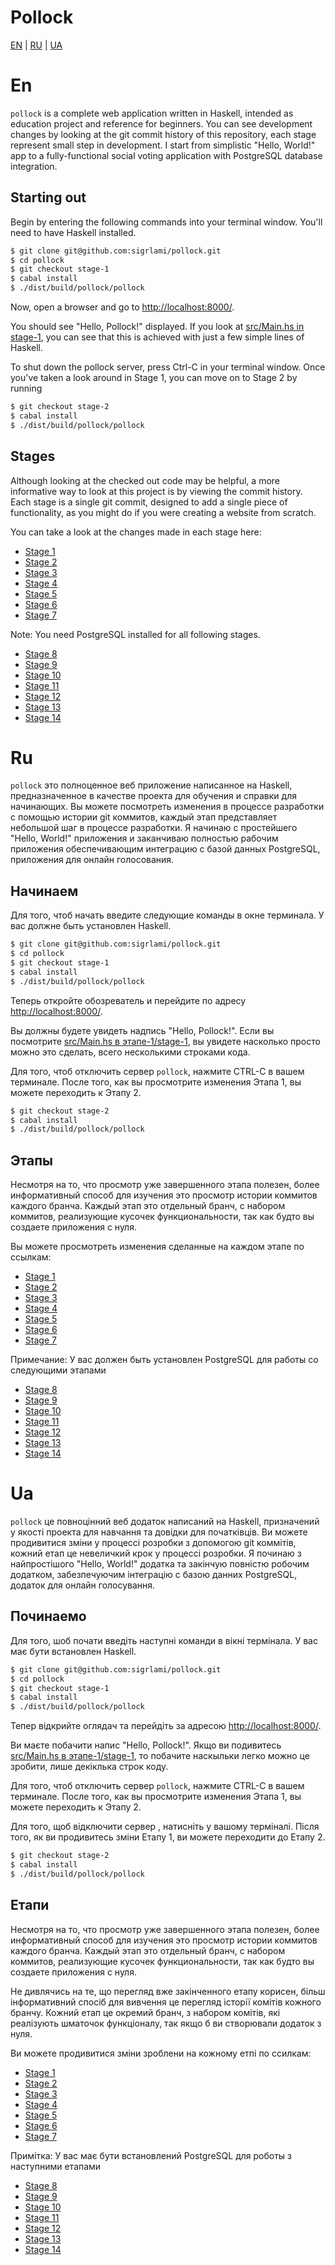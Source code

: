 # Pollock

[EN](#En) | [RU](#Ru) | [UA](#Ua)

# En

`pollock` is a complete web application written in Haskell, intended as education project and reference for beginners. You can see development changes by looking at the git commit history of this repository, each stage represent small step in development. I start from simplistic "Hello, World!" app to a fully-functional social voting application with PostgreSQL database integration.

## Starting out

Begin by entering the following commands into your terminal window.  You'll need to have Haskell installed.

```sh
$ git clone git@github.com:sigrlami/pollock.git
$ cd pollock
$ git checkout stage-1
$ cabal install
$ ./dist/build/pollock/pollock
```

Now, open a browser and go to [http://localhost:8000/](http://localhost:8000/).

You should see "Hello, Pollock!" displayed.  If you look at [src/Main.hs in stage-1](), you can see that this is achieved with just a few simple lines of Haskell.

To shut down the pollock server, press Ctrl-C in your terminal window.  Once you've taken a look around in Stage 1, you can move on to Stage 2 by running

```sh
$ git checkout stage-2
$ cabal install
$ ./dist/build/pollock/pollock
```

## Stages

Although looking at the checked out code may be helpful, a more informative way to look at this project is by viewing the commit history.  Each stage is a single git commit, designed to add a single piece of functionality, as you might do if you were creating a website from scratch.

You can take a look at the changes made in each stage here:

* [Stage 1]()
* [Stage 2]()
* [Stage 3]()
* [Stage 4]()
* [Stage 5]()
* [Stage 6]()
* [Stage 7]()

Note: You need PostgreSQL installed for all following stages.

* [Stage 8]()
* [Stage 9]()
* [Stage 10]()
* [Stage 11]()
* [Stage 12]()
* [Stage 13]()
* [Stage 14]()

# Ru
`pollock` это полноценное веб приложение написанное на Haskell, предназначенное в качестве проекта для обучения и справки для начинающих. Вы можете посмотреть изменения в процессе разработки с помощью истории git коммитов, каждый этап представляет небольшой шаг в процессе разработки. Я начинаю с простейшего "Hello, World!" приложения и заканчиваю полностью рабочим приложения обеспечивающим интеграцию с базой данных PostgreSQL, приложения для онлайн голосования.

## Начинаем

Для того, чтоб начать введите следующие команды в окне терминала. У вас должне быть установлен Haskell.

```sh
$ git clone git@github.com:sigrlami/pollock.git
$ cd pollock
$ git checkout stage-1
$ cabal install
$ ./dist/build/pollock/pollock
```
Теперь откройте обозреватель и перейдите по адресу [http://localhost:8000/](http://localhost:8000/).

Вы должны будете увидеть надпись "Hello, Pollock!". Если вы посмотрите [src/Main.hs в этапе-1/stage-1](), вы увидете насколько просто можно это сделать, всего несколькими строками кода.

Для того, чтоб отключить сервер `pollock`, нажмите CTRL-C в вашем терминале. После того, как вы просмотрите изменения Этапа 1, вы можете переходить к Этапу 2.

```sh
$ git checkout stage-2
$ cabal install
$ ./dist/build/pollock/pollock
```

## Этапы

Несмотря на то, что просмотр уже завершенного этапа полезен, более информативный способ для изучения это просмотр истории коммитов каждого бранча. Каждый этап это отдельный бранч, с набором коммитов, реализующие кусочек функциональности, так как будто вы создаете приложения с нуля.

Вы можете просмотреть изменения сделанные на каждом этапе по ссылкам:

* [Stage 1]()
* [Stage 2]()
* [Stage 3]()
* [Stage 4]()
* [Stage 5]()
* [Stage 6]()
* [Stage 7]()

Примечание: У вас должен быть установлен PostgreSQL для работы со следующими этапами

* [Stage 8]()
* [Stage 9]()
* [Stage 10]()
* [Stage 11]()
* [Stage 12]()
* [Stage 13]()
* [Stage 14]()


# Ua

`pollock` це повноцінний веб додаток написаний на Haskell, призначений у якості проекта для навчання та довідки для початківців. Ви можете продивитися зміни у процессі розробки з допомогою git коммітів, кожний етап це невеличкий крок у процессі розробки. Я починаю з найпростішого "Hello, World!" додатка та закінчую повністю робочим додатком, забезпечуючим інтеграцію с базою данних PostgreSQL, додаток для онлайн голосування.

## Починаемо

Для того, шоб почати введіть наступні команди в вікні термінала. У вас має бути встановлен Haskell.

```sh
$ git clone git@github.com:sigrlami/pollock.git
$ cd pollock
$ git checkout stage-1
$ cabal install
$ ./dist/build/pollock/pollock
```

Тепер відкрийте оглядач та перейдіть за адресою [http://localhost:8000/](http://localhost:8000/).

Ви маєте побачити напис "Hello, Pollock!". Якщо ви подивитесь [src/Main.hs в этапе-1/stage-1](), то побачите наскыльки легко можно це зробити, лише декіклька строк коду.

Для того, чтоб отключить сервер `pollock`, нажмите CTRL-C в вашем терминале. После того, как вы просмотрите изменения Этапа 1, вы можете переходить к Этапу 2.

Для того, щоб відключити сервер , натисніть у вашому терміналі. Після того, як ви продивитесь зміни Етапу 1, ви можете переходити до Етапу 2.

```sh
$ git checkout stage-2
$ cabal install
$ ./dist/build/pollock/pollock
```

## Етапи

Несмотря на то, что просмотр уже завершенного этапа полезен, более информативный способ для изучения это просмотр истории коммитов каждого бранча. Каждый этап это отдельный бранч, с набором коммитов, реализующие кусочек функциональности, так как будто вы создаете приложения с нуля.

Не дивлячись на те, що перегляд вже закінченного етапу корисен, більш інформативний спосіб для вивчення це перегляд історії комітів кожного бранчу. Кожний етап це окремий бранч, з набором комітів, які реалізують шматочок функціоналу, так якщо б ви створювали додаток з нуля.

Ви можете продивитися зміни зроблени на кожному етпі по ссилкам:

* [Stage 1]()
* [Stage 2]()
* [Stage 3]()
* [Stage 4]()
* [Stage 5]()
* [Stage 6]()
* [Stage 7]()

Примітка: У вас має бути встановлений PostgreSQL для роботы з наступними етапами

* [Stage 8]()
* [Stage 9]()
* [Stage 10]()
* [Stage 11]()
* [Stage 12]()
* [Stage 13]()
* [Stage 14]()

